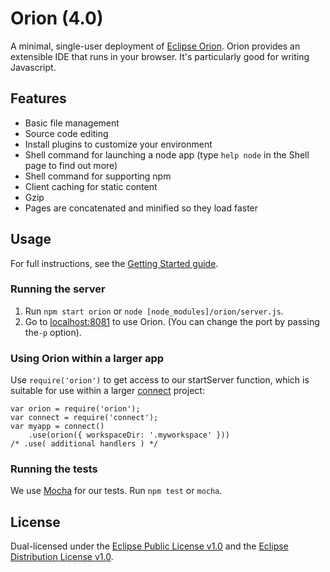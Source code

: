 # Orion (4.0)
A minimal, single-user deployment of [Eclipse Orion](http://www.eclipse.org/orion/). Orion provides an extensible IDE that runs in your browser. It's particularly good for writing Javascript.

## Features
* Basic file management
* Source code editing
* Install plugins to customize your environment
* Shell command for launching a node app (type ```help node``` in the Shell page to find out more)
* Shell command for supporting npm
* Client caching for static content
* Gzip
* Pages are concatenated and minified so they load faster

## Usage
For full instructions, see the [Getting Started guide](http://wiki.eclipse.org/Orion/Node/Getting_started).

### Running the server
1. Run ```npm start orion``` or ```node [node_modules]/orion/server.js```.
2. Go to [localhost:8081](http://localhost:8081) to use Orion. (You can change the port by passing the```-p``` option).

### Using Orion within a larger app
Use ```require('orion')``` to get access to our startServer function, which is suitable for use within a larger [connect](https://github.com/senchalabs/connect/) project:

```
var orion = require('orion');
var connect = require('connect');
var myapp = connect()
    .use(orion({ workspaceDir: '.myworkspace' }))
/* .use( additional handlers ) */
```

### Running the tests
We use [Mocha](https://github.com/visionmedia/mocha) for our tests. Run ```npm test``` or ```mocha```.

## License
Dual-licensed under the [Eclipse Public License v1.0](http://www.eclipse.org/legal/epl-v10.html) and the [Eclipse Distribution License v1.0](http://www.eclipse.org/org/documents/edl-v10.html).
